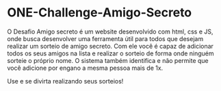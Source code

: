 # ONE-Challenge-Amigo-Secreto


O Desafio Amigo secreto é um website desenvolvido com html, css e JS, onde busca desenvolver uma ferramenta útil para todos que desejam realizar um sorteio de amigo secreto.
Com ele você é capaz de adicionar todos os seus amigos na lista e realizar o sorteio de forma onde ninguém sorteie o próprio nome.
O sistema também identifica e não permite que você adicione por engano a mesma pessoa mais de 1x.

Use e se divirta realizando seus sorteios!

